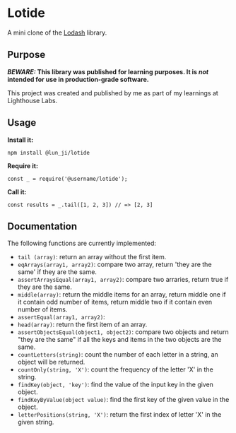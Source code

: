 # Lotide

A mini clone of the [Lodash](https://lodash.com) library.

## Purpose

**_BEWARE:_ This library was published for learning purposes. It is _not_ intended for use in production-grade software.**

This project was created and published by me as part of my learnings at Lighthouse Labs. 

## Usage

**Install it:**

`npm install @lun_ji/lotide`

**Require it:**

`const _ = require('@username/lotide');`

**Call it:**

`const results = _.tail([1, 2, 3]) // => [2, 3]`

## Documentation

The following functions are currently implemented:

* `tail (array)`: return an array without the first item. 
* `eqArrays(array1, array2)`: compare two array, return 'they are the same' if they are the same. 
* `assertArraysEqual(array1, array2)`: compare two arraries, return true if they are the same. 
* `middle(array)`: return the middle items for an array, return middle one if it contain odd number of items, return middle two if it contain even number of items. 
* `assertEqual(array1, array2)`:
* `head(array)`: return the first item of an array. 
* `assertObjectsEqual(object1, object2)`: compare two objects and return "they are the same" if all the keys and items in the two objects are the same. 
* `countLetters(string)`: count the number of each letter in a string, an object will be returned. 
* `countOnly(string, 'X')`: count the frequency of the letter 'X' in the string. 
* `findKey(object, 'key')`: find the value of the input key in the given object. 
* `findKeyByValue(object value)`: find the first key of the given value in the object. 
* `letterPositions(string, 'X')`: return the first index of letter 'X' in the given string. 